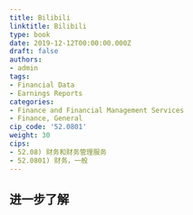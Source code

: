 ```yaml
---
title: Bilibili
linktitle: Bilibili
type: book
date: 2019-12-12T00:00:00.000Z
draft: false
authors:
- admin
tags:
- Financial Data
- Earnings Reports
categories:
- Finance and Financial Management Services
- Finance, General
cip_code: '52.0801'
weight: 30
cips:
- 52.08) 财务和财务管理服务
- 52.0801) 财务，一般
---
```


## 进一步了解